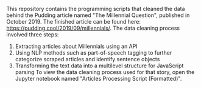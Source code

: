 This repository contains the programming scripts that cleaned the data behind the Pudding article named "The Millennial Question", published in October 2019. The finished article can be found here: https://pudding.cool/2019/09/millennials/. The data cleaning process involved three steps:
  1. Extracting articles about Millennials using an API
  2. Using NLP methods such as part-of-speech tagging to further categorize scraped articles and identify sentence objects 
  3. Transforming the text data into a multilevel structure for JavaScript parsing
To view the data cleaning process used for that story, open the Jupyter notebook named "Articles Processing Script (Formatted)".
